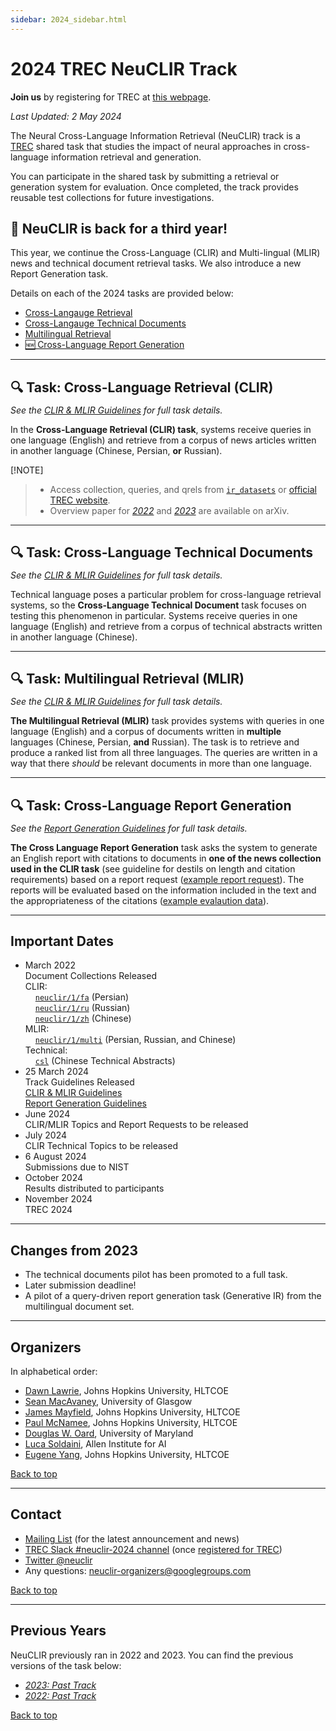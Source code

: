 ```yaml
---
sidebar: 2024_sidebar.html
---
```


# 2024 TREC NeuCLIR Track

<div class='register-banner'>
    <div class='register-banner-items'>
    <b>Join us</b> by registering for TREC at <a href='https://trec.nist.gov/pubs/call2024.html'>this webpage</a>.
    </div>
</div>


*Last Updated: 2 May 2024*

The Neural Cross-Language Information Retrieval (NeuCLIR) track is a [TREC](https://trec.nist.gov/) shared task that
studies the impact of neural approaches in cross-language information retrieval and generation.

You can participate in the shared task by submitting a retrieval or generation system for evaluation. Once completed,
the track provides reusable test collections for future investigations.

## 🎉 NeuCLIR is back for a third year!

This year, we continue the Cross-Language (CLIR) and Multi-lingual (MLIR) news and technical document retrieval tasks.
We also introduce a new Report Generation task.

<!-- Examples of the report generation request and evaluation data can be found
in the [Report Generation](#report-generation-pilot-task) section.  -->

Details on each of the 2024 tasks are provided below:

 - [Cross-Langauge Retrieval](#-task-cross-language-retrieval-clir)
 - [Cross-Langauge Technical Documents](#-task-cross-language-technical-documents)
 - [Multilingual Retrieval](#-task-multilingual-retrieval-mlir)
 - [🆕 Cross-Language Report Generation](#-task-cross-language-report-generation)

<!-- See full guidelines below:
 - [CLIR and MLIR Tasks](https://docs.google.com/document/d/1Vy9538kPvyE3mfIhd-stqULbcRCnS_oe5rP6ykqKA-0/edit?usp=sharing)
 - [Report Generation Task](https://docs.google.com/document/d/1Q4SSwM69kfK2GtYf0N__4eQcsEK0giMky2XG-dPoCYM/edit?usp=sharing) -->


-------


## 🔍 Task: Cross-Language Retrieval (CLIR)

<p style="margin-top: -0.75em"><em>See the <a href="https://docs.google.com/document/d/1Vy9538kPvyE3mfIhd-stqULbcRCnS_oe5rP6ykqKA-0/edit?usp=sharing">CLIR & MLIR Guidelines</a> for full task details.</em></p>

In the **Cross-Language Retrieval (CLIR) task**, systems receive queries in one language (English) and retrieve from
a corpus of news articles written in another language (Chinese, Persian, **or** Russian).

<!-- TODO: image -->

<!-- TODO: data -->
[!NOTE]
> - Access collection, queries, and qrels from [`ir_datasets`](https://ir-datasets.com/neuclir.html#neuclir/1) or [official TREC website](https://trec.nist.gov/data/neuclir.html). 
> -  Overview paper for <a href='https://arxiv.org/abs/2304.12367' title='link to '><i aria-hidden="true" class="fab fa-box-archive">2022</i></a> and  <a href='https://arxiv.org/abs/2404.08071' title='link to '><i aria-hidden="true" class="fab fa-box-archive">2023</i></a> are available on arXiv. 


-------


## 🔍 Task: Cross-Language Technical Documents

<p style="margin-top: -0.75em"><em>See the <a href="https://docs.google.com/document/d/1Vy9538kPvyE3mfIhd-stqULbcRCnS_oe5rP6ykqKA-0/edit?usp=sharing">CLIR & MLIR Guidelines</a> for full task details.</em></p>

Technical language poses a particular problem for cross-language retrieval systems, so the **Cross-Language Technical Document** task focuses
on testing this phenomenon in particular. Systems receive queries in one language (English) and retrieve from a corpus of technical abstracts
written in another language (Chinese).

<!-- TODO: image -->

<!-- TODO: data -->



-------


## 🔍 Task: Multilingual Retrieval (MLIR)

<p style="margin-top: -0.75em"><em>See the <a href="https://docs.google.com/document/d/1Vy9538kPvyE3mfIhd-stqULbcRCnS_oe5rP6ykqKA-0/edit?usp=sharing">CLIR & MLIR Guidelines</a> for full task details.</em></p>

**The Multilingual Retrieval (MLIR)** task provides systems with queries in one language (English) and a corpus of documents written in **multiple**
languages (Chinese, Persian, **and** Russian). The task is to retrieve and produce a ranked list from all three languages. The queries are written
in a way that there *should* be relevant documents in more than one language.

<!-- TODO: image -->

<!-- TODO: data -->



-------


## 🔍 Task: Cross-Language Report Generation

<p style="margin-top: -0.75em"><em>See the <a href="https://docs.google.com/document/d/1Q4SSwM69kfK2GtYf0N__4eQcsEK0giMky2XG-dPoCYM/edit?usp=sharing">Report Generation Guidelines</a> for full task details.</em></p>

**The Cross Language Report Generation** task asks the system to generate an English report with citations to documents in **one of the news collection used in the CLIR task** (see guideline for destils on length and citation requirements) 
based on a report request ([example report request](https://neuclir.github.io/assets/data/report-generation-sample.request.zh.jsonl)). 
The reports will be evaluated based on the information included in the text and the appropriateness of the citations ([example evalaution data](https://neuclir.github.io/assets/data/report-generation-sample.evaluation.zh.jsonl)). 

<!-- TODO: image -->

-------

## Important Dates

<ul class="steps steps-vertical mb-4">
  <li class="step-item">
    <div class="h3 m-0">March 2022</div>
    <div class="h3 m-0">Document Collections Released</div>
    <div class="text-secondary small">CLIR: <br><a style="margin-left: 16px;" href="https://ir-datasets.com/neuclir#neuclir/1/fa"><code>neuclir/1/fa</code></a> (Persian)<br><a style="margin-left: 16px;" href="https://ir-datasets.com/neuclir#neuclir/1/ru"><code>neuclir/1/ru</code></a> (Russian)<br><a style="margin-left: 16px;" href="https://ir-datasets.com/neuclir#neuclir/1/zh"><code>neuclir/1/zh</code></a> (Chinese)</div>
    <div class="text-secondary small">MLIR: <br><a style="margin-left: 16px;" href="https://ir-datasets.com/neuclir#neuclir/1/multi"><code>neuclir/1/multi</code></a> (Persian, Russian, and Chinese)</div>
    <div class="text-secondary small">Technical: <br><a style="margin-left: 16px;" href="https://ir-datasets.com/csl.html"><code>csl</code></a> (Chinese Technical Abstracts)</div>
  </li>
  <li class="step-item active">
    <div class="h3 m-0">25 March 2024</div>
    <div class="h3 m-0">Track Guidelines Released</div>
    <div class="text-secondary small"><a href="https://docs.google.com/document/d/1Vy9538kPvyE3mfIhd-stqULbcRCnS_oe5rP6ykqKA-0/edit?usp=sharing">CLIR &amp; MLIR Guidelines</a></div>
    <div class="text-secondary small"><a href="https://docs.google.com/document/d/1Q4SSwM69kfK2GtYf0N__4eQcsEK0giMky2XG-dPoCYM/edit?usp=sharing">Report Generation Guidelines</a></div>
  </li>
  <li class="step-item">
    <div class="h3 m-0">June 2024</div>
    <div class="h3 m-0">CLIR/MLIR Topics and Report Requests to be released</div>
  </li>
  <li class="step-item">
    <div class="h3 m-0">July 2024</div>
    <div class="h3 m-0">CLIR Technical Topics to be released</div>
  </li>
  <li class="step-item">
    <div class="h3 m-0">6 August 2024</div>
    <div class="h3 m-0">Submissions due to NIST</div>
  </li>
  <li class="step-item">
    <div class="h3 m-0">October 2024</div>
    <div class="h3 m-0">Results distributed to participants</div>
  </li>
  <li class="step-item">
    <div class="h3 m-0">November 2024</div>
    <div class="h3 m-0">TREC 2024</div>
  </li>
</ul>

-------

## Changes from 2023

- The technical documents pilot has been promoted to a full task.
- Later submission deadline!
- A pilot of a query-driven report generation task (Generative IR) from the multilingual document set.

-------

## Organizers

In alphabetical order:

- [Dawn Lawrie](https://hltcoe.jhu.edu/researcher/dawn-lawrie/), Johns Hopkins University, HLTCOE
- [Sean MacAvaney](https://macavaney.us/), University of Glasgow
- [James Mayfield](https://hltcoe.jhu.edu/researcher/james-mayfield/), Johns Hopkins University, HLTCOE
- [Paul McNamee](https://pmcnamee.net/), Johns Hopkins University, HLTCOE
- [Douglas W. Oard](https://ischool.umd.edu/about/directory/douglas-w-oard), University of Maryland
- [Luca Soldaini](https://soldaini.net), Allen Institute for AI
- [Eugene Yang](https://www.eugene.zone/), Johns Hopkins University, HLTCOE

<span class='navigate_toc'><i class="fas fa-arrow-up right-margin"></i><a href='#' class='navigate_toc'>Back to top</a></span>

-------

## Contact

- [Mailing List](https://groups.google.com/g/neuclir-participants) (for the latest announcement and news)
- [TREC Slack #neuclir-2024 channel](https://trectalk.slack.com/archives/C04RQC3QJKW) (once [registered for TREC](https://trec.nist.gov/pubs/call2024.html))
- [Twitter @neuclir](https://twitter.com/neuclir)
- Any questions: [neuclir-organizers@googlegroups.com](mailto:neuclir-organizers@googlegroups.com)

<span class='navigate_toc'><i class="fas fa-arrow-up right-margin"></i><a href='#' class='navigate_toc'>Back to top</a></span>


-------

## Previous Years

NeuCLIR previously ran in 2022 and 2023. You can find the previous versions of the task below:

- *[2023: Past Track](/2023)*
- *[2022: Past Track](/2022)*

<span class='navigate_toc'><i class="fas fa-arrow-up right-margin"></i><a href='#' class='navigate_toc'>Back to top</a></span>
